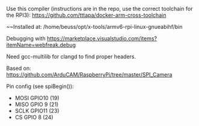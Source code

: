 Use this compiler (instructions are in the repo, use the correct toolchain for the RPI3):
https://github.com/tttapa/docker-arm-cross-toolchain


~~Installed at: /home/beuss/opt/x-tools/armv6-rpi-linux-gnueabihf/bin

Debugging with https://marketplace.visualstudio.com/items?itemName=webfreak.debug

Need gcc-multilib for clangd to find proper headers.

Based on: https://github.com/ArduCAM/RaspberryPi/tree/master/SPI_Camera

Pin config (see spiBegin()):
- MOSI GPIO10 (19)
- MISO GPIO 9 (21)
- SCLK GPIO11 (23)
- CS GPIO 8 (24)
